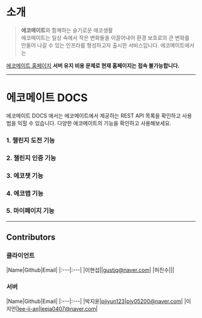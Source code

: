 # 소개

> **에코메이트**와 함꼐하는 슬기로운 에코생활  
에코메이트는 일상 속에서 작은 변화들을 이끌어내어 환경 보호로의 큰 변화를 만들어 나갈 수 있는 인프라를 형성하고자 출시한 서비스입니다.
에코메이트에서는


[에코메이트 홈페이지]()
**서버 유지 비용 문제로 현재 홈페이지는 접속 불가능합니다.**
 ***


 # 에코메이트 DOCS
 에코메이트 DOCS 에서는 에코메이트에서 제공하는 REST API 목록을 확인하고 사용법을 익힐 수 있습니다.
 다양한 에코메이트의 기능을 확인하고 사용해보세요.


### 1. 챌린지 도전 기능
### 2. 챌린지 인증 기능
### 3. 에코챗 기능
### 4. 에코맵 기능
### 5. 마이페이지 기능


***
## Contributors
### 클라이언트
|Name|Github|Email|
|:---|:---|
|이현섭||gustjq@naver.com|
|허진수|||
### 서버
|Name|Github|Email|
|:---|:---|
|박지윤|[pjiyun123](https://github.com/pjiyun123)|pjy05200@naver.com|
|이지안|[lee-ji-an](https://github.com/lee-ji-an)|leeja0407@naver.com|
